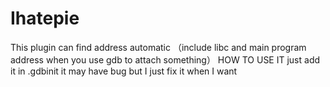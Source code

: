 # Ihatepie
This plugin can find address automatic （include libc and main program address when you use gdb to attach something）
HOW TO USE IT
   just add it in .gdbinit
it may have bug but I just fix it when I want 
